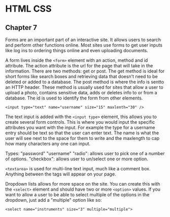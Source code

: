 # HTML CSS #
## Chapter 7 ##

Forms are an important part of an interactive site. It allows users to search and perform other functions online. Most sites use forms to get user inputs like log ins to ordering things online and even uploading documents. 

A form lives inside the `<form>` element with an action, method and id attribute. The action attribute is the url for the page that will take in the information. There are two methods: get or post. The get method is ideal for short forms like search boxes and retrieving data that doesn't need to be deleted or added to a database. The post method is where the info is sentto an HTTP header. These method is usually used for sites that allow a user to upload a photo, contains sensitive data, adds or deletes info to or from a database. The id is used to identify the form from other elements. 

`<input type="text" name="username" size="15" maxlenth="30" />`

The text input is added with the `<input type>` element, this allows you to create several form controls. This is where you would input the specific attributes you want with the input. For example the type for a username entry should be text so that the user can enter text. The name is what the user will see next to the space for them to write and the maxlength to cap how many characters any one can input. 

Types: 
"password"
"username"
"radio": allows user to pick one of a number of options. 
"checkbox": allows user to un/select one or more option.

`<textarea>` is used for multi-line text input, much like a comment box. Anything between the tags will appear on your page. 

Dropdown lists allows for more space on the site. You can create this with the `<select>` element and should have two or more `<option>` values. If you want to allow a user to be able to select multiple of the options in the dropdown, just add a "multiple" option like so: 

`<select name="instruments" size="3" multiple="multiple">`

